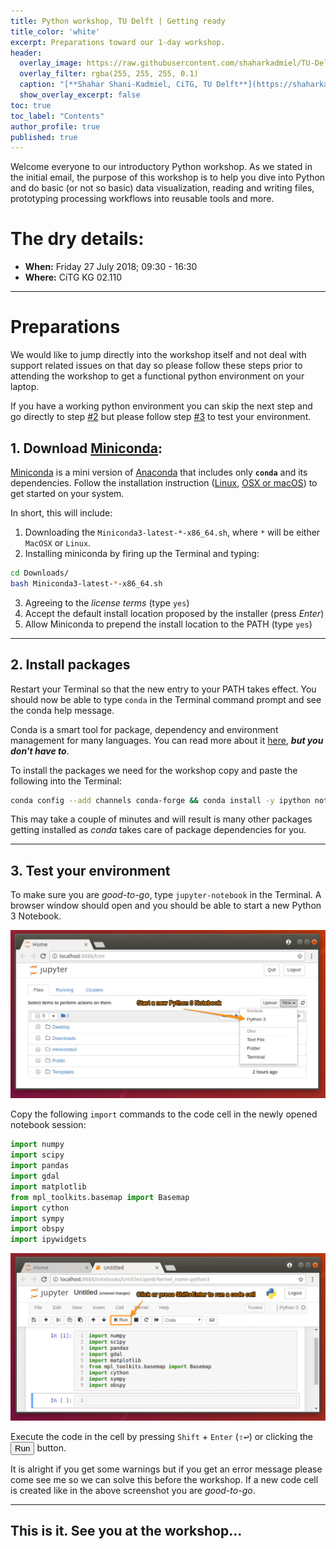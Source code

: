 ```yaml
---
title: Python workshop, TU Delft | Getting ready
title_color: 'white'
excerpt: Preparations toward our 1-day workshop.
header:
  overlay_image: https://raw.githubusercontent.com/shaharkadmiel/TU-Delft-Python-workshop/master/images/_banner_.jpg
  overlay_filter: rgba(255, 255, 255, 0.1)
  caption: "[**Shahar Shani-Kadmiel, CiTG, TU Delft**](https://shaharkadmiel.github.io)"
  show_overlay_excerpt: false
toc: true
toc_label: "Contents"
author_profile: true
published: true
---
```


Welcome everyone to our introductory Python workshop. As we stated in the initial email, the purpose of this workshop is to help you dive into Python and do basic (or not so basic) data visualization, reading and writing files, prototyping processing workflows into reusable tools and more.

# The dry details:

- **When:** Friday 27 July 2018; 09:30 - 16:30
- **Where:** CiTG KG 02.110

---
# Preparations

We would like to jump directly into the workshop itself and not deal with support related issues on that day so please follow these steps prior to attending the workshop to get a functional python environment on your laptop.

If you have a working python environment you can skip the next step and go directly to step [#2](#2.-Install-packages) but please follow step [#3](#3.-Test-your-environment) to test your environment.

## 1. Download [Miniconda](https://conda.io/miniconda.html):

[Miniconda](https://conda.io/miniconda.html) is a mini version of [Anaconda](https://www.anaconda.com/) that includes only **`conda`** and its dependencies. Follow the installation instruction ([Linux](https://conda.io/docs/user-guide/install/linux.html#installing-on-linux), [OSX or macOS](https://conda.io/docs/user-guide/install/macos.html#installing-on-macos)) to get started on your system.

In short, this will include:

1. Downloading the `Miniconda3-latest-*-x86_64.sh`, where `*` will be either `MacOSX` or `Linux`.
2. Installing miniconda by firing up the Terminal and typing:
```bash
cd Downloads/
bash Miniconda3-latest-*-x86_64.sh
```
3. Agreeing to the *license terms* (type `yes`)
4. Accept the default install location proposed by the installer (press *Enter*)
5. Allow Miniconda to prepend the install location to the PATH (type `yes`)

---
## 2. Install packages

Restart your Terminal so that the new entry to your PATH takes effect. You should now be able to type `conda` in the Terminal command prompt and see the conda help message.

Conda is a smart tool for package, dependency and environment management for many languages. You can read more about it [here](https://conda.io/docs/index.html), ***but you don't have to***.

To install the packages we need for the workshop copy and paste the following into the Terminal:

```bash
conda config --add channels conda-forge && conda install -y ipython notebook ipywidgets numpy scipy pandas gdal matplotlib basemap basemap-data-hires pillow cython sympy obspy
```

This may take a couple of minutes and will result is many other packages getting installed as *conda* takes care of package dependencies for you.

---
## 3. Test your environment

To make sure you are *good-to-go*, type `jupyter-notebook` in the Terminal. A browser window should open and you should be able to start a new Python 3 Notebook.

![jupyter-notebook](images/jupyter-notebook.png)

Copy the following `import` commands to the code cell in the newly opened notebook session:

```python
import numpy
import scipy
import pandas
import gdal
import matplotlib
from mpl_toolkits.basemap import Basemap
import cython
import sympy
import obspy
import ipywidgets
```

![testing_imports](images/testing_imports.png)

Execute the code in the cell by pressing ``Shift`` + ``Enter`` (<kbd>⇧↩</kbd>) or clicking the <button class="btn btn-default" title="Run" style="padding: 1px 5px"><i class="fa-step-forward fa"></i><span class="toolbar-btn-label">Run</span></button> button.

It is alright if you get some warnings but if you get an error message please come see me so we can solve this before the workshop. If a new code cell is created like in the above screenshot you are *good-to-go*.

---
## This is it. See you at the workshop...

